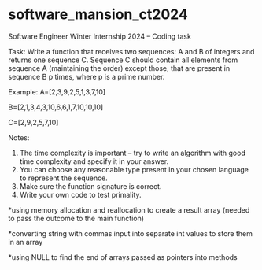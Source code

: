 # software_mansion_ct2024
Software Engineer Winter Internship 2024 – Coding task

Task:
Write a function that receives two sequences: A and B of integers and returns one sequence C. Sequence C should contain all elements from sequence A (maintaining the order) except those, that are present in sequence B p times, where p is a prime number.

Example:
A=[2,3,9,2,5,1,3,7,10] 

B=[2,1,3,4,3,10,6,6,1,7,10,10,10] 

C=[2,9,2,5,7,10] 

Notes: 
1. The time complexity is important – try to write an algorithm with good time complexity and specify it in your answer. 
2. You can choose any reasonable type present in your chosen language to represent the sequence. 
3. Make sure the function signature is correct. 
4. Write your own code to test primality.



*using memory allocation and reallocation to create a result array (needed to pass the outcome to the main function)

*converting string with commas input into separate int values to store them in an array

*using NULL to find the end of arrays passed as pointers into methods
